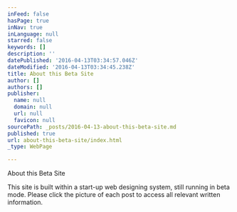 ```yaml
---
inFeed: false
hasPage: true
inNav: true
inLanguage: null
starred: false
keywords: []
description: ''
datePublished: '2016-04-13T03:34:57.046Z'
dateModified: '2016-04-13T03:34:45.238Z'
title: About this Beta Site
author: []
authors: []
publisher:
  name: null
  domain: null
  url: null
  favicon: null
sourcePath: _posts/2016-04-13-about-this-beta-site.md
published: true
url: about-this-beta-site/index.html
_type: WebPage

---
```

About this Beta Site

This site is built within a start-up web designing system, still running in beta mode. Please click the picture of each post to access all relevant written information.